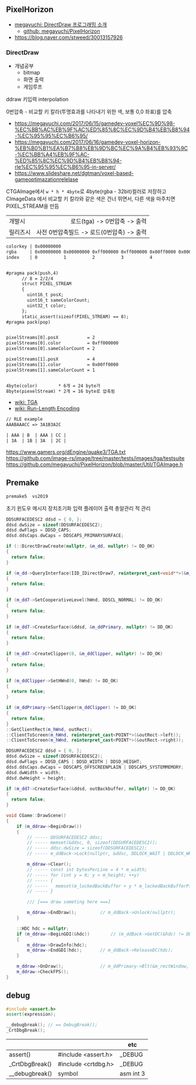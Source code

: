 ## PixelHorizon

- [megayuchi: DirectDraw 프로그래밍 소개](https://www.youtube.com/watch?v=J0MNKUYw1zY)
  - [github: megayuchi/PixelHorizon](https://github.com/megayuchi/PixelHorizon)
- <https://blog.naver.com/stweed/30013157926>

### DirectDraw

- 개념공부
  - bitmap 
  - 화면 출력
  - 게임루프

ddraw
키입력
interpolation


0번압축 - 비교할 키 칼라(투명효과를 나타내기 위한 색, 보통 0,0 좌표)를 압축
  - https://megayuchi.com/2017/06/15/gamedev-voxel%EC%9D%98-%EC%BB%AC%EB%9F%AC%ED%85%8C%EC%9D%B4%EB%B8%94-%EC%95%95%EC%B6%95/
  - https://megayuchi.com/2017/06/16/gamedev-voxel-horizon-%EB%B0%B1%EA%B7%B8%EB%9D%BC%EC%9A%B4%EB%93%9C-%EC%BB%A4%EB%9F%AC-%ED%85%8C%EC%9D%B4%EB%B8%94-rle%EC%95%95%EC%B6%95-in-server/
  - https://www.slideshare.net/dgtman/voxel-based-gameoptimazationrelelase
  
CTGAImage에서 `w * h * 4byte`로 4byte(rgba - 32bit)컬러로 저장하고
CImageData 에서 
  비교할 키 칼라와 같은 색은 건너 뛰면서, 다른 색을 마주치면 PIXEL_STREAM을 만듬

|          |                                                      |
| -------- | ---------------------------------------------------: |
| 개발시   |                     로드(tga)     -> 0번압축 -> 출력 |
| 릴리즈시 | 사전 0번압축빌드 -> 로드(0번압축) ->            출력 |

``` txt
colorkey | 0x00000000
rgba     | 0x00000000 0x00000000 0xff000000 0xff000000 0x00ff0000 0x00000000
index    | 0          1          2          3          4


#pragma pack(push,4)
      // 8 = 2/2/4
      struct PIXEL_STREAM
      {
        uint16_t posX;
        uint16_t sameColorCount;
        uint32_t color;
      };
      static_assert(sizeof(PIXEL_STREAM) == 8);
#pragma pack(pop)


pixelStreams[0].posX           = 2
pixelStreams[0].color          = 0xff000000
pixelStreams[0].sameColorCount = 2

pixelStreams[1].posX           = 4
pixelStreams[1].color          = 0x00ff0000
pixelStreams[1].sameColorCount = 1


4byte(color)        * 6개 = 24 byte가
8byte(piexelStream) * 2개 = 16 byte로 압축됨
```

- [wiki: TGA](https://en.wikipedia.org/wiki/Truevision_TGA)
- [wiki: Run-Length Encoding](https://en.wikipedia.org/wiki/Run-length_encoding)

``` txt
// RLE example
AAABAAACC => 3A1B3A2C

| AAA | B  | AAA | CC |
| 3A  | 1B | 3A  | 2C |
```

https://www.gamers.org/dEngine/quake3/TGA.txt
https://github.com/image-rs/image/tree/master/tests/images/tga/testsuite
https://github.com/megayuchi/PixelHorizon/blob/master/Util/TGAImage.h

## Premake

``` cmd
premake5  vs2019
```

초기 윈도우 메시지
장치초기화
입력
플레이어 출력
총알관리
적 관리

``` cpp
DDSURFACEDESC2 ddsd = { 0, };
ddsd.dwSize = sizeof(DDSURFACEDESC2);
ddsd.dwFlags = DDSD_CAPS;
ddsd.ddsCaps.dwCaps = DDSCAPS_PRIMARYSURFACE;

if (::DirectDrawCreate(nullptr, &m_dd, nullptr) != DD_OK)
{
  return false;
}

if (m_dd->QueryInterface(IID_IDirectDraw7, reinterpret_cast<void**>(&m_dd7)) != DD_OK)
{
  return false;
}

if (m_dd7->SetCooperativeLevel(hWnd, DDSCL_NORMAL) != DD_OK)
{
  return false;
}

if (m_dd7->CreateSurface(&ddsd, &m_ddPrimary, nullptr) != DD_OK)
{
  return false;
}

if (m_dd7->CreateClipper(0, &m_ddClipper, nullptr) != DD_OK)
{
  return false;
}

if (m_ddClipper->SetHWnd(0, hWnd) != DD_OK)
{
  return false;
}

if (m_ddPrimary->SetClipper(m_ddClipper) != DD_OK)
{
  return false;
}
::GetClientRect(m_hWnd, outRect);
::ClientToScreen(m_hWnd, reinterpret_cast<POINT*>(&outRect->left));
::ClientToScreen(m_hWnd, reinterpret_cast<POINT*>(&outRect->right));

DDSURFACEDESC2 ddsd = { 0, };
ddsd.dwSize = sizeof(DDSURFACEDESC2);
ddsd.dwFlags = DDSD_CAPS | DDSD_WIDTH | DDSD_HEIGHT;
ddsd.ddsCaps.dwCaps = DDSCAPS_OFFSCREENPLAIN | DDSCAPS_SYSTEMMEMORY;
ddsd.dwWidth = width;
ddsd.dwHeight = height;

if (m_dd7->CreateSurface(&ddsd, outBackbuffer, nullptr) != DD_OK)
{
  return false;
}
```



``` cpp
void CGame::DrawScene()
{
    if (m_ddraw->BeginDraw())
    {
        // ----- DDSURFACEDESC2 ddsc;
        // ----- memset(&ddsc, 0, sizeof(DDSURFACEDESC2));
        // ----- ddsc.dwSize = sizeof(DDSURFACEDESC2);
        // ----- m_ddBack->Lock(nullptr, &ddsc, DDLOCK_WAIT | DDLOCK_WRITEONLY, nullptr);

        m_ddraw->Clear();
        // ----- const int bytesPerLine = 4 * m_width;
        // ----- for (int y = 0; y < m_height; ++y)
        // ----- {
        // -----   memset(m_lockedBackBuffer + y * m_lockedBackBufferPitch, 0, bytesPerLine);
        // ----- }

        /// [=== draw someting here ===]

        m_ddraw->EndDraw();         // m_ddBack->Unlock(nullptr);
    }

    ::HDC hdc = nullptr;
    if (m_ddraw->BeginGDI(&hdc)) 		// (m_ddBack->GetDC(&hdc) != DD_OK)
    {
        m_ddraw->DrawInfo(hdc);
        m_ddraw->EndGDI(hdc);       // m_ddBack->ReleaseDC(hdc);
    }

    m_ddraw->OnDraw();              // m_ddPrimary->Blt(&m_rectWindow, m_ddBack, nullptr, DDBLT_WAIT, nullptr);
    m_ddraw->CheckFPS();
}
```


## debug

``` cpp
#include <assert.h>
assert(expression);

__debugbreak(); // == DebugBreak();
_CrtDbgBreak();
```

|                |                     | etc       |
| -------------- | ------------------- | --------- |
| assert()       | #include <assert.h> | _DEBUG    |
| _CrtDbgBreak() | #include <crtdbg.h> | _DEBUG    |
| __debugbreak() | symbol              | asm int 3 |